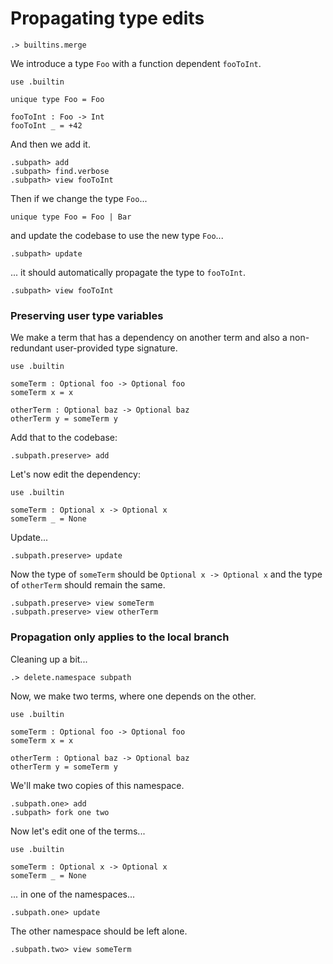 # Propagating type edits

```ucm:hide
.> builtins.merge
```

We introduce a type `Foo` with a function dependent `fooToInt`.

```unison
use .builtin

unique type Foo = Foo

fooToInt : Foo -> Int
fooToInt _ = +42
```

And then we add it.

```ucm
.subpath> add
.subpath> find.verbose
.subpath> view fooToInt
```

Then if we change the type `Foo`...

```unison
unique type Foo = Foo | Bar
```

and update the codebase to use the new type `Foo`...

```ucm
.subpath> update
```

... it should automatically propagate the type to `fooToInt`.

```ucm
.subpath> view fooToInt
```

### Preserving user type variables

We make a term that has a dependency on another term and also a non-redundant
user-provided type signature.

```unison
use .builtin

someTerm : Optional foo -> Optional foo
someTerm x = x

otherTerm : Optional baz -> Optional baz
otherTerm y = someTerm y
```

Add that to the codebase:

```ucm
.subpath.preserve> add
```

Let's now edit the dependency:

```unison
use .builtin

someTerm : Optional x -> Optional x
someTerm _ = None
```

Update...

```ucm
.subpath.preserve> update
```

Now the type of `someTerm` should be `Optional x -> Optional x` and the
type of `otherTerm` should remain the same.

```ucm
.subpath.preserve> view someTerm
.subpath.preserve> view otherTerm
```

### Propagation only applies to the local branch

Cleaning up a bit...

```ucm
.> delete.namespace subpath
```

Now, we make two terms, where one depends on the other.

```unison
use .builtin

someTerm : Optional foo -> Optional foo
someTerm x = x

otherTerm : Optional baz -> Optional baz
otherTerm y = someTerm y
```

We'll make two copies of this namespace.

```ucm
.subpath.one> add
.subpath> fork one two
```

Now let's edit one of the terms...

```unison
use .builtin

someTerm : Optional x -> Optional x
someTerm _ = None
```

... in one of the namespaces...

```ucm
.subpath.one> update
```

The other namespace should be left alone.

```ucm
.subpath.two> view someTerm
```
